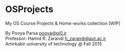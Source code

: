 # OSProjects
   
My OS Course Projects &amp; Home-works collection [WIP]   
   
By Pooya Parsa <pooya@pi0.ir>  
Professor: Hamid R. Zarandi <h_zarandi@aut.ac.ir>   
Amirkabir university of technology @ Fall 2015

